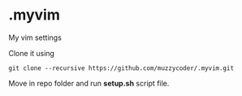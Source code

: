 # .myvim
My vim settings

Clone it using
```
git clone --recursive https://github.com/muzzycoder/.myvim.git
```

Move in repo folder and run **setup.sh** script file.
